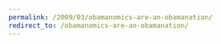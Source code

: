 ```yaml
---
permalink: /2009/03/obamanomics-are-an-obamanation/
redirect_to: /obamanomics-are-an-obamanation/
---
```

